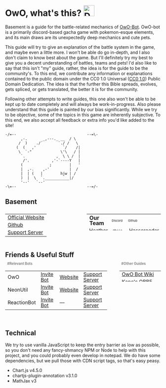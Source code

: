 # OwO, what's this? <img src="https://images-ext-1.discordapp.net/external/irsluKEFPA289XynCj5gRDD749kt2Bev-__BzYGJgqg/%3Fsize%3D1024/https/cdn.discordapp.com/avatars/408785106942164992/1a449430e3a9a830efebb8c57917f943.png" alt="Description" width="35px" height="35px">

Basement is a guide for the battle-related mechanics of [OwO-Bot](https://owobot.com/).
OwO-bot is a primarily discord-based gacha game with pokemon-esque elements, and its main draws are its unexpectedly deep mechanics and cute pets.

This guide will try to give an explanation of the battle system in the game, and maybe even a little more. I won't be able do go in-depth, and I also don't claim to know best about the game. But I'll definitely try my best to give you a decent understanding of battles, teams and pets! I'd also like to say that this isn't "my" guide, rather, the idea is for the guide to be the community's. To this end, we contribute any information or explanations contained to the public domain under the CC0 1.0 Universal ([CC0 1.0](http://creativecommons.org/publicdomain/zero/1.0/)) Public Domain Dedication. The idea is that the further this Bible spreads, evolves, gets spliced, or gets translated, the better it is for the community.

Following other attempts to write guides, this one also won't be able to be kept up to date completely and will always be work-in-progress. Also please understand that this guide is painted by our bias significantly. While we try to be objective, some of the topics in this game are inherently subjective. To this end, we also accept all feedback or extra info you'd like added to the site!

 
    -/=--                                --=\-    
           ,-.       _,---._ __  / \
          /  )    ./´       `./ /   \
         (  (   ,'            `/    /|
          \  `-"             \'\   / |
           `.              ,  \ \ /  |
            /'.          ,'-`----Y   |
           (            ;        |   '
           |  ,-.    ,-'         |  /
           |  | (   |        hjw | /
           )  |  \  `.___________|/
           '--'   `--'  
    -\=--                                --=/-
 

## Basement
<div style="display:flex; gap:1.5rem; margin-top:-0.4rem;">
  <table>
    <tr style="line-height:1.1rem">
      <td><a href="https://owo.bwep.net/">Official Website</a></td>
    </tr>
    <tr style="line-height:1.1rem">
      <td><a href="https://github.com/Hasseroeder/Basement/">Github</a></td>
    </tr>
    <tr style="line-height:1.1rem">
      <td><a href="https://discord.gg/wA82GZ2rnR">Support Server</a></td>
    </tr>
  </table>


  <table style="height:3.3rem;">
    <tr style="line-height:1.1rem;">
      <td style="font-size:1.1rem; font-weight:bold;">Our Team</td>
      <td style="font-size:0.6rem;">Discord</td>
      <td style="font-size:0.6rem;">Github</td>
    </tr>
    <tr style="line-height:1.1rem; height:1.2rem;">
      <td>Heather</td>
      <td>
        <div style="font-size: 0.75rem;">
          <code>@hsse</code>
        </div>
      </td>
      <td><a href="https://github.com/Hasseroeder">Hasseroeder</a></td>
    </tr>
    <tr style="line-height:1.1rem; height:1.2rem;">
      <td>Coop</td>
      <td>
          <div style="font-size: 0.75rem;">
            <code>@coopw</code>
          </div>
        </td>
      <td><a href="https://github.com/coopw1">coopw1</a></td>
    </tr>
  </table>
</div>

## Friends & Useful Stuff
<div style="display:flex; gap: 2.5rem; margin-top:-0.7rem;">
  <div>
    <h4 style="margin: 0.2rem 0.4rem; font-size: 0.7rem; color:#888;">#Relevant Bots</h4>
    <table>
      <tr style="line-height:1.1rem">
        <td>OwO</td>
        <td><a href="https://discordapp.com/oauth2/authorize?client_id=408785106942164992">Invite Bot</a></td>
        <td><a href="https://owobot.com/">Website</a></td>
        <td><a href="https://discord.gg/wA82GZ2rnR">Support Server</a></td>
      </tr>
      <tr style="line-height:1.1rem">
        <td>NeonUtil</td>
        <td><a href="https://discord.com/oauth2/authorize?client_id=851436490415931422">Invite Bot</a></td>
        <td><a href="https://neonutil.com/">Website</a></td>
        <td><a href="https://discord.gg/NeonUtil">Support Server</a></td>
      </tr>
      <tr style="line-height:1.1rem">
        <td>ReactionBot</td>
        <td><a href="https://discord.com/oauth2/authorize?client_id=519287796549156864&permissions=478272&scope=bot+applications.commands">Invite Bot</a></td>
        <td>—</td>
        <td><a href="https://discord.gg/KwfCk7r">Support Server</a></td>
      </tr>
    </table>
  </div>
  <div>
    <h4 style="margin: 0.2rem 0.4rem; font-size: 0.7rem; color:#888;">#Other Guides</h4>
    <table style="height:2.2rem;">
      <tr style="line-height:1.1rem">
        <td><a href="https://owobot.fandom.com/wiki/OwO_Bot_Wiki">OwO Bot Wiki</a></td>
      </tr>
      <tr style="line-height:1.1rem">
        <td><a href="https://discord.gg/gg-obbe-owo-bot-battle-enthusiasts-748179924749123662">Kane's OBBE Guide</a></td>
      </tr>
    </table>
  </div>
</div>
<br>

## Technical
We try to use vanilla JavaScript to keep the entry barrier as low as possible, so you don't need any fancy-shmancy NPM or Node to help with this project, and you could probably even develop in notepad. We do have some dependencies, but we pull those with CDN script tags, so that's easy peasy.
- Chart.js v4.5.0
- chartjs-plugin-annotation v3.1.0
- MathJax v3
